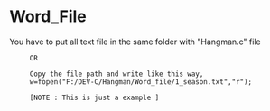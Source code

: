 # Word_File

You have to put all text file in the same folder with "Hangman.c" file 
	    
		 OR
		 
		 Copy the file path and write like this way,
		 w=fopen("F:/DEV-C/Hangman/Word_file/1_season.txt","r"); 
		 
	     [NOTE : This is just a example ]
